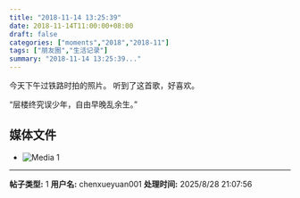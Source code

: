 ```yaml
---
title: "2018-11-14 13:25:39"
date: 2018-11-14T11:00:00+08:00
draft: false
categories: ["moments","2018","2018-11"]
tags: ["朋友圈","生活记录"]
summary: "2018-11-14 13:25:39..."
---
```


今天下午过铁路时拍的照片。
听到了这首歌，好喜欢。

“层楼终究误少年，自由早晚乱余生。”

## 媒体文件

- ![Media 1](/Moments/photos/2018-11-14/201811141325390.jpg)

---

**帖子类型:** 1
**用户名:** chenxueyuan001
**处理时间:** 2025/8/28 21:07:56